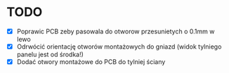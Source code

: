 TODO
=========

- [x] Poprawic PCB zeby pasowala do otworow przesunietych o 0.1mm w lewo
- [x] Odrwócić orientację otworów montażowych do gniazd (widok tylniego panelu jest
      od środka!)
- [x] Dodać otwory montażowe do PCB do tylniej ściany
